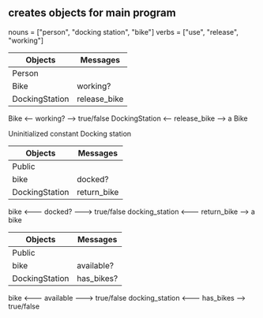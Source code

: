## creates objects for main program

nouns = ["person", "docking station", "bike"]
verbs = ["use", "release", "working"]


Objects  | Messages
------------- | -------------
Person  |
Bike  | working?
DockingStation | release_bike

Bike <-- working? --> true/false
DockingStation <-- release_bike --> a Bike

Uninitialized constant Docking station


Objects  | Messages
------------- | -------------
Public  |
bike  | docked?
DockingStation | return_bike

bike <--- docked? ---> true/false
docking_station <--- return_bike --> a bike

Objects  | Messages
------------- | -------------
Public  |
bike  | available?
DockingStation | has_bikes?

bike <--- available ---> true/false
docking_station <--- has_bikes --> true/false
